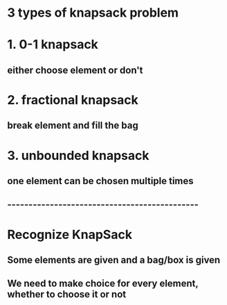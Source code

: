 # 3 types of knapsack problem
# 1. 0-1 knapsack
## either choose element or don't
# 2. fractional knapsack
## break element and fill the bag
# 3. unbounded knapsack
## one element can be chosen multiple times
## ---------------------------------------------
# Recognize KnapSack
## Some elements are given and a bag/box is given
## We need to make choice for every element, whether to choose it or not